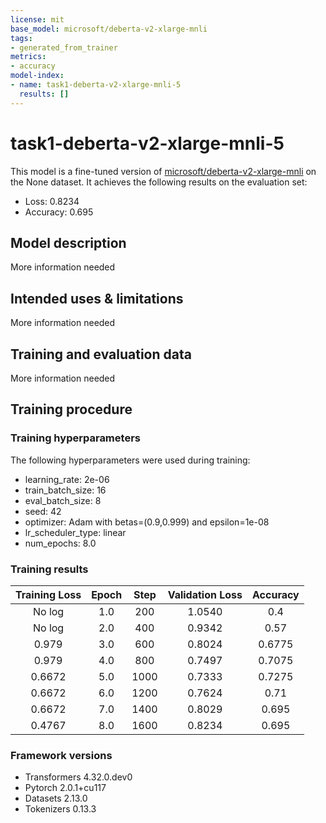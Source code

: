 ```yaml
---
license: mit
base_model: microsoft/deberta-v2-xlarge-mnli
tags:
- generated_from_trainer
metrics:
- accuracy
model-index:
- name: task1-deberta-v2-xlarge-mnli-5
  results: []
---
```


<!-- This model card has been generated automatically according to the information the Trainer had access to. You
should probably proofread and complete it, then remove this comment. -->

# task1-deberta-v2-xlarge-mnli-5

This model is a fine-tuned version of [microsoft/deberta-v2-xlarge-mnli](https://huggingface.co/microsoft/deberta-v2-xlarge-mnli) on the None dataset.
It achieves the following results on the evaluation set:
- Loss: 0.8234
- Accuracy: 0.695

## Model description

More information needed

## Intended uses & limitations

More information needed

## Training and evaluation data

More information needed

## Training procedure

### Training hyperparameters

The following hyperparameters were used during training:
- learning_rate: 2e-06
- train_batch_size: 16
- eval_batch_size: 8
- seed: 42
- optimizer: Adam with betas=(0.9,0.999) and epsilon=1e-08
- lr_scheduler_type: linear
- num_epochs: 8.0

### Training results

| Training Loss | Epoch | Step | Validation Loss | Accuracy |
|:-------------:|:-----:|:----:|:---------------:|:--------:|
| No log        | 1.0   | 200  | 1.0540          | 0.4      |
| No log        | 2.0   | 400  | 0.9342          | 0.57     |
| 0.979         | 3.0   | 600  | 0.8024          | 0.6775   |
| 0.979         | 4.0   | 800  | 0.7497          | 0.7075   |
| 0.6672        | 5.0   | 1000 | 0.7333          | 0.7275   |
| 0.6672        | 6.0   | 1200 | 0.7624          | 0.71     |
| 0.6672        | 7.0   | 1400 | 0.8029          | 0.695    |
| 0.4767        | 8.0   | 1600 | 0.8234          | 0.695    |


### Framework versions

- Transformers 4.32.0.dev0
- Pytorch 2.0.1+cu117
- Datasets 2.13.0
- Tokenizers 0.13.3
